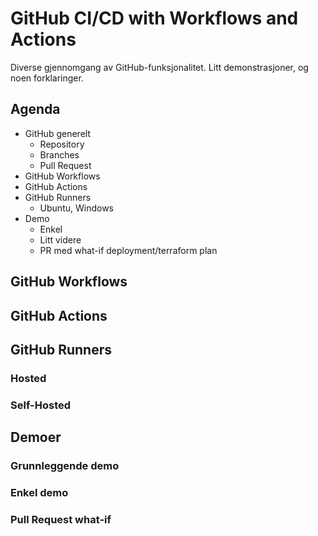 # GitHub CI/CD with Workflows and Actions

Diverse gjennomgang av GitHub-funksjonalitet. Litt demonstrasjoner, og noen forklaringer.

## Agenda

- GitHub generelt
  - Repository
  - Branches
  - Pull Request
- GitHub Workflows
- GitHub Actions
- GitHub Runners
  - Ubuntu, Windows
- Demo
  - Enkel
  - Litt videre
  - PR med what-if deployment/terraform plan

## GitHub Workflows

## GitHub Actions

## GitHub Runners

### Hosted

### Self-Hosted

## Demoer

### Grunnleggende demo

### Enkel demo

### Pull Request what-if
